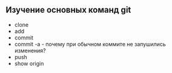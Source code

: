 ## Изучение основных команд git

+ clone
+ add
+ commit
+ commit -a - почему при обычном коммите не запушились изменения?
+ push
+ show origin
